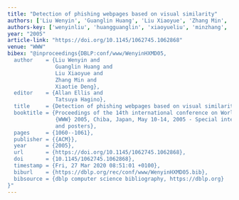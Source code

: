 ```yaml
---
title: "Detection of phishing webpages based on visual similarity"
authors: ['Liu Wenyin', 'Guanglin Huang', 'Liu Xiaoyue', 'Zhang Min', 'Xiaotie Deng']
authors-key: ['wenyinliu', 'huangguanglin', 'xiaoyueliu', 'minzhang', 'dengxiaotie']
year: "2005"
article-link: "https://doi.org/10.1145/1062745.1062868"
venue: "WWW"
bibex: "@inproceedings{DBLP:conf/www/WenyinHXMD05,
  author    = {Liu Wenyin and
               Guanglin Huang and
               Liu Xiaoyue and
               Zhang Min and
               Xiaotie Deng},
  editor    = {Allan Ellis and
               Tatsuya Hagino},
  title     = {Detection of phishing webpages based on visual similarity},
  booktitle = {Proceedings of the 14th international conference on World Wide Web,
               {WWW} 2005, Chiba, Japan, May 10-14, 2005 - Special interest tracks
               and posters},
  pages     = {1060--1061},
  publisher = {{ACM}},
  year      = {2005},
  url       = {https://doi.org/10.1145/1062745.1062868},
  doi       = {10.1145/1062745.1062868},
  timestamp = {Fri, 27 Mar 2020 08:51:01 +0100},
  biburl    = {https://dblp.org/rec/conf/www/WenyinHXMD05.bib},
  bibsource = {dblp computer science bibliography, https://dblp.org}
}"
---
```

